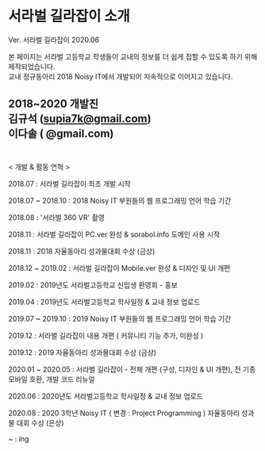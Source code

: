 # 서라벌 길라잡이 소개
Ver. 서라벌 길라잡이 2020.06
<br>

본 페이지는 서라벌 고등학교 학생들이 교내의 정보를 더 쉽게 접할 수 있도록 하기 위해 제작되었습니다.
<br>
교내 정규동아리 2018 Noisy IT에서 개발되어
지속적으로 이어지고 있습니다.

2018~2020 개발진<br>
김규석 (supia7k@gmail.com) <br>
이다솔 ( @gmail.com)
<br><br>
-------------------------------------------------------------

< 개발 & 활동 연혁 >

2018.07 : 서라벌 길라잡이 최초 개발 시작

2018.07 ~ 2018.10 : 2018 Noisy IT 부원들의 웹 프로그래밍 언어 학습 기간

2018.08 : '서라벌 360 VR' 촬영  

2018.11 : 서라벌 길라잡이 PC.ver 완성 & sorabol.info 도메인 사용 시작

2018.11 : 2018 자율동아리 성과물대회 수상 (금상)

2018.12 ~ 2019.02 : 서라벌 길라잡이 Mobile.ver 완성 & 디자인 및 UI 개편

2019.02 : 2019년도 서라벌고등학교 신입생 환영회 - 홍보

2019.04 : 2019년도 서라벌고등학교 학사일정 & 교내 정보 업로드

2019.07 ~ 2019.10 : 2019 Noisy IT 부원들의 웹 프로그래밍 언어 학습 기간

2019.12 : 서라벌 길라잡이 내용 개편 ( 커뮤니티 기능 추가, 미완성 )

2019.12 : 2019 자율동아리 성과물대회 수상 (금상)

2020.01 ~ 2020.05 : 서라벌 길라잡이 - 전체 개편 (구성, 디자인 & UI 개편), 전 기종 모바일 호환, 개발 코드 리뉴얼

2020.06 : 2020년도 서라벌고등학교 학사일정 & 교내 정보 업로드

2020.08 : 2020 3학년 Noisy IT ( 변경 : Project Programming ) 자율동아리 성과물 대회 수상 (은상)

~ : ing
